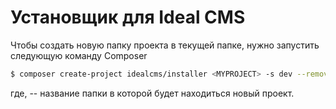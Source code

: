 # Установщик для Ideal CMS

Чтобы создать новую папку проекта в текущей папке, нужно запустить следующую команду Composer

``` bash
$ composer create-project idealcms/installer <MYPROJECT> -s dev --remove-vcs
```

где, <MYPROJECT> -- название папки в которой будет находиться новый проект.